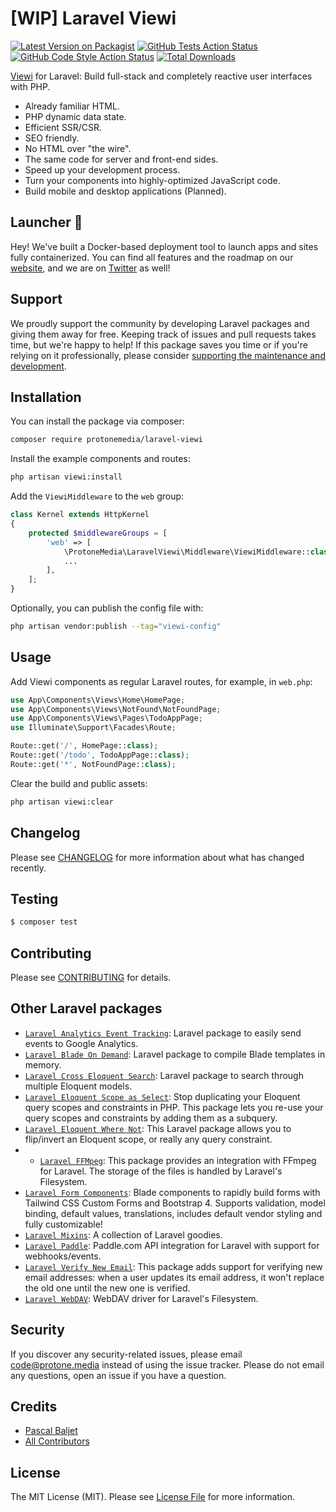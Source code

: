 # [WIP] Laravel Viewi

[![Latest Version on Packagist](https://img.shields.io/packagist/v/protonemedia/laravel-viewi.svg?style=flat-square)](https://packagist.org/packages/protonemedia/laravel-viewi)
[![GitHub Tests Action Status](https://img.shields.io/github/workflow/status/protonemedia/laravel-viewi/run-tests?label=tests)](https://github.com/protonemedia/laravel-viewi/actions?query=workflow%3Arun-tests+branch%3Amain)
[![GitHub Code Style Action Status](https://img.shields.io/github/workflow/status/protonemedia/laravel-viewi/Check%20&%20fix%20styling?label=code%20style)](https://github.com/protonemedia/laravel-viewi/actions?query=workflow%3A"Check+%26+fix+styling"+branch%3Amain)
[![Total Downloads](https://img.shields.io/packagist/dt/protonemedia/laravel-viewi.svg?style=flat-square)](https://packagist.org/packages/protonemedia/laravel-viewi)

[Viewi](https://viewi.net) for Laravel: Build full-stack and completely reactive user interfaces with PHP.

* Already familiar HTML.
* PHP dynamic data state.
* Efficient SSR/CSR.
* SEO friendly.
* No HTML over "the wire".
* The same code for server and front-end sides.
* Speed up your development process.
* Turn your components into highly-optimized JavaScript code.
* Build mobile and desktop applications (Planned).

## Launcher 🚀

Hey! We've built a Docker-based deployment tool to launch apps and sites fully containerized. You can find all features and the roadmap on our [website](https://uselauncher.com), and we are on [Twitter](https://twitter.com/uselauncher) as well!

## Support

We proudly support the community by developing Laravel packages and giving them away for free. Keeping track of issues and pull requests takes time, but we're happy to help! If this package saves you time or if you're relying on it professionally, please consider [supporting the maintenance and development](https://github.com/sponsors/pascalbaljet).

## Installation

You can install the package via composer:

```bash
composer require protonemedia/laravel-viewi
```

Install the example components and routes:

```bash
php artisan viewi:install
```

Add the `ViewiMiddleware` to the `web` group:

```php
class Kernel extends HttpKernel
{
    protected $middlewareGroups = [
        'web' => [
            \ProtoneMedia\LaravelViewi\Middleware\ViewiMiddleware::class,
            ...
        ],
    ];
}
```

Optionally, you can publish the config file with:

```bash
php artisan vendor:publish --tag="viewi-config"
```

## Usage

Add Viewi components as regular Laravel routes, for example, in `web.php`:

```php
use App\Components\Views\Home\HomePage;
use App\Components\Views\NotFound\NotFoundPage;
use App\Components\Views\Pages\TodoAppPage;
use Illuminate\Support\Facades\Route;

Route::get('/', HomePage::class);
Route::get('/todo', TodoAppPage::class);
Route::get('*', NotFoundPage::class);
```

Clear the build and public assets:

```bash
php artisan viewi:clear
```

## Changelog

Please see [CHANGELOG](CHANGELOG.md) for more information about what has changed recently.

## Testing

```bash
$ composer test
```

## Contributing

Please see [CONTRIBUTING](CONTRIBUTING.md) for details.

## Other Laravel packages

* [`Laravel Analytics Event Tracking`](https://github.com/protonemedia/laravel-analytics-event-tracking): Laravel package to easily send events to Google Analytics.
* [`Laravel Blade On Demand`](https://github.com/protonemedia/laravel-blade-on-demand): Laravel package to compile Blade templates in memory.
* [`Laravel Cross Eloquent Search`](https://github.com/protonemedia/laravel-cross-eloquent-search): Laravel package to search through multiple Eloquent models.
* [`Laravel Eloquent Scope as Select`](https://github.com/protonemedia/laravel-eloquent-scope-as-select): Stop duplicating your Eloquent query scopes and constraints in PHP. This package lets you re-use your query scopes and constraints by adding them as a subquery.
* [`Laravel Eloquent Where Not`](https://github.com/protonemedia/laravel-eloquent-where-not): This Laravel package allows you to flip/invert an Eloquent scope, or really any query constraint.
* * [`Laravel FFMpeg`](https://github.com/protonemedia/laravel-ffmpeg): This package provides an integration with FFmpeg for Laravel. The storage of the files is handled by Laravel's Filesystem.
* [`Laravel Form Components`](https://github.com/protonemedia/laravel-form-components): Blade components to rapidly build forms with Tailwind CSS Custom Forms and Bootstrap 4. Supports validation, model binding, default values, translations, includes default vendor styling and fully customizable!
* [`Laravel Mixins`](https://github.com/protonemedia/laravel-mixins): A collection of Laravel goodies.
* [`Laravel Paddle`](https://github.com/protonemedia/laravel-paddle): Paddle.com API integration for Laravel with support for webhooks/events.
* [`Laravel Verify New Email`](https://github.com/protonemedia/laravel-verify-new-email): This package adds support for verifying new email addresses: when a user updates its email address, it won't replace the old one until the new one is verified.
* [`Laravel WebDAV`](https://github.com/protonemedia/laravel-webdav): WebDAV driver for Laravel's Filesystem.

## Security

If you discover any security-related issues, please email code@protone.media instead of using the issue tracker. Please do not email any questions, open an issue if you have a question.

## Credits

- [Pascal Baljet](https://github.com/pascalbaljet)
- [All Contributors](../../contributors)

## License

The MIT License (MIT). Please see [License File](LICENSE.md) for more information.
